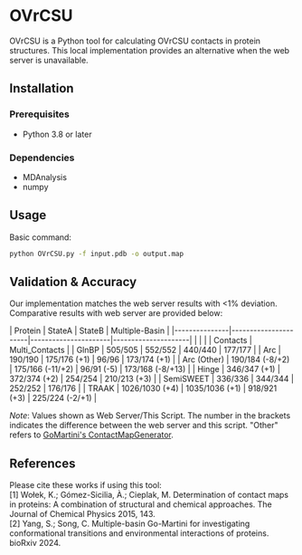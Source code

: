 # OVrCSU

OVrCSU is a Python tool for calculating OVrCSU contacts in protein structures. This local implementation provides an alternative when the web server is unavailable.

## Installation

### Prerequisites
- Python 3.8 or later

### Dependencies
- MDAnalysis 
- numpy

## Usage
Basic command:
```bash
python OVrCSU.py -f input.pdb -o output.map
```

## Validation & Accuracy
Our implementation matches the web server results with <1% deviation. Comparative results with web server are provided below:

| Protein       | StateA               | StateB               | <td colspan="2">Multiple-Basin      |
|---------------|----------------------|----------------------|<td colspan="2">---------------------|
|               |                      |                      | Contacts         | Multi_Contacts   |
| GlnBP         | 505/505              | 552/552              | 440/440          | 177/177          |
| Arc           | 190/190              | 175/176 (+1)         | 96/96            | 173/174 (+1)     |
| Arc (Other)   | 190/184 (-8/+2)      | 175/166 (-11/+2)     | 96/91 (-5)       | 173/168 (-8/+13) |
| Hinge         | 346/347 (+1)         | 372/374 (+2)         | 254/254          | 210/213 (+3)     |
| SemiSWEET     | 336/336              | 344/344              | 252/252          | 176/176          |
| TRAAK         | 1026/1030 (+4)       | 1035/1036 (+1)       | 918/921 (+3)     | 225/224 (-2/+1)  |

*Note*: Values shown as Web Server/This Script. The number in the brackets indicates the difference between the web server and this script.
"Other" refers to [GoMartini's ContactMapGenerator](https://github.com/Martini-Force-Field-Initiative/GoMartini/tree/main/ContactMapGenerator).

## References
Please cite these works if using this tool:  
[1] Wołek, K.; Gómez-Sicilia, À.; Cieplak, M. Determination of contact maps in proteins: A combination of structural and chemical approaches. The Journal of Chemical Physics 2015, 143.  
[2] Yang, S.; Song, C. Multiple-basin Go-Martini for investigating conformational transitions and environmental interactions of proteins. bioRxiv 2024.  

